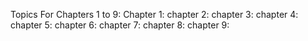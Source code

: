 Topics For Chapters 1 to 9:
Chapter 1:
chapter 2:
chapter 3:
chapter 4:
chapter 5:
chapter 6:
chapter 7:
chapter 8:
chapter 9:
